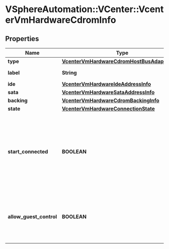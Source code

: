 # VSphereAutomation::VCenter::VcenterVmHardwareCdromInfo

## Properties
Name | Type | Description | Notes
------------ | ------------- | ------------- | -------------
**type** | [**VcenterVmHardwareCdromHostBusAdapterType**](VcenterVmHardwareCdromHostBusAdapterType.md) |  | [optional] 
**label** | **String** | Device label. | [optional] 
**ide** | [**VcenterVmHardwareIdeAddressInfo**](VcenterVmHardwareIdeAddressInfo.md) |  | [optional] 
**sata** | [**VcenterVmHardwareSataAddressInfo**](VcenterVmHardwareSataAddressInfo.md) |  | [optional] 
**backing** | [**VcenterVmHardwareCdromBackingInfo**](VcenterVmHardwareCdromBackingInfo.md) |  | [optional] 
**state** | [**VcenterVmHardwareConnectionState**](VcenterVmHardwareConnectionState.md) |  | [optional] 
**start_connected** | **BOOLEAN** | Flag indicating whether the virtual device should be connected whenever the virtual machine is powered on. | [optional] 
**allow_guest_control** | **BOOLEAN** | Flag indicating whether the guest can connect and disconnect the device. | [optional] 


